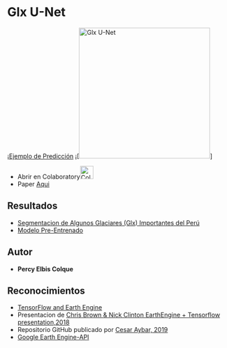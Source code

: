 # Glx U-Net
¡[Ejemplo de Predicción]("https://3.bp.blogspot.com/--G_YrgBPoGk/XYE9EK9Q-fI/AAAAAAAAA2c/1BzRjutg_oIuwF_qBHz5W3oc_XfZDKDigCLcBGAsYHQ/s400/glx2019.jpg")
¡[<img src="https://3.bp.blogspot.com/--G_YrgBPoGk/XYE9EK9Q-fI/AAAAAAAAA2c/1BzRjutg_oIuwF_qBHz5W3oc_XfZDKDigCLcBGAsYHQ/s400/glx2019.jpg" width ="300" hight = "400" alt="Glx U-Net"/>]
* Abrir en Colaboratory[<img src="https://colab.research.google.com/img/colab_favicon.ico" width ="30" hight = "40" alt="Colab"/>](https://colab.research.google.com/drive/1_3DaVTQbkjF4tJYNSI34u4RN23xENBvP)
* Paper [Aqui](https://arxiv.org/abs/1505.04597)
## Resultados
* [Segmentacion de Algunos Glaciares (Glx) Importantes del Perú](https://percyelbis.github.io/glx_unet/)
* [Modelo Pre-Entrenado](https://drive.google.com/open?id=1_1M9_zziF753YSVWEx3nKFZx0uJJtglk)
## Autor

* **Percy Elbis Colque**

## Reconocimientos
* [TensorFlow and Earth Engine](https://developers.google.com/earth-engine/tensorflow)
* Presentacion de [Chris Brown & Nick Clinton EarthEngine + Tensorflow presentation,2018](https://www.youtube.com/watch?v=w-1xfF0IaeU)
* Repositorio GitHub publicado por [Cesar Aybar, 2019](https://github.com/csaybar/EEwPython/blob/master/cnn_demo.ipynb)
* [Google Earth Engine-API](https://github.com/google/earthengine-api)


